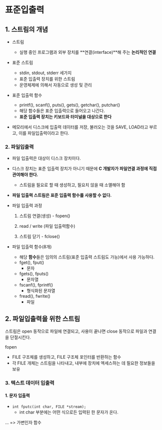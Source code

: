 # 표준입출력

## 1. 스트림의 개념

- 스트림
  - 실행 중인 프로그램과 외부 장치를 **연결(interface)**해 주는 **논리적인 연결**
- 표준 스트림
  - stdin, stdout, stderr 세가지
  - 표준 입출력 장치를 위한 스트림
  - 운영체제에 의해서 자동으로 생성 및 관리

- 표준 입출력 함수
  - printf(), scanf(), puts(), gets(), getchar(), putchar()
  - 해당 함수들은 표준 입출력으로 들어오고 나간다.
  - **표준 입출력 장치는 키보드와 터미널을 대상으로 한다**

- 메모리에서 디스크에 입출력 데이터를 저장, 불러오는 것을 SAVE, LOAD라고 부르고, 이를 파일입출력이라고 한다.

### 2. 파일입출력

- 파일 입출력은 대상이 디스크 장치이다.
- 디스크 장치는 표준 입출력 장치가 아니기 때문에 **C 개발자가 파일연결 과정에 직접 관여해야 한다.**
  - 스트림을 필요로 할 때 생성하고, 필요치 않을 때 소멸해야 함
- **파일 입출력 스트림은 표준 입출력 함수를 사용할 수 없다.**

- 파일 입출력 과정

  1. 스트림 연결(생성) - fopen()

  2. read / write (파일 입출력함수)
  3. 스트림 닫기 - fclose()

- 파일 입출력 함수(8개)
  - 해당 **함수**들은 임의의 스트림(표준 입출력 스트림도 가능)에서 사용 가능하다.
  - fget(), fput()
    - 문자
  - fgets(), fputs()
    - 문자열
  - fscanf(), fprintf()
    - 형식화된 문자열
  - fread(), fwrite()
    - 파일



## 2. 파일입출력을 위한 스트림

스트림은 open 동작으로 파일에 연결되고, 사용이 끝나면 close 동작으로 파일과 연결을 단절시킨다.

fopen

- FILE 구조체를 생성하고, FILE 구조체 포인터를 반환하는 함수
- 각 FILE 개체는 스트림을 나타내고, 내부에 장치에 엑세스하는 데 필요한 정보들을 보유

### 3. 텍스트 데이터 입출력

#### 1. 문자 입출력

- `int fputc(int char, FILE *stream);`
  - int char 부분에는 어떤 식으로든 입력된 한 문자가 온다.





... => 가변인자 함수